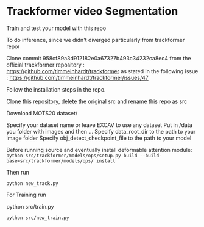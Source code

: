 # Trackformer video Segmentation

Train and test your model with this repo

To do inference, since we didn't diverged particularly from trackformer repo\

Clone commit 958cf89a3d912182e0a67327b493c34232ca8ec4 from the official trackformer repository : https://github.com/timmeinhardt/trackformer
as stated in the following issue : https://github.com/timmeinhardt/trackformer/issues/47

Follow the installation steps in the repo.

Clone this repository, delete the original src and rename this repo as src

Download MOTS20 dataset\

Specify your dataset name or leave EXCAV to use any dataset
Put in /data you folder with images and then ...
Specify data_root_dir to the path to your image folder
Specify obj_detect_checkpoint_file to the path to your model

Before running source and eventually install deformable attention module:
```python src/trackformer/models/ops/setup.py build --build-base=src/trackformer/models/ops/ install ```


Then run 

```python new_track.py ```

For Training run 

python src/train.py

  ``` python src/new_train.py ```




    